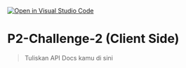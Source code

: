[![Open in Visual Studio Code](https://classroom.github.com/assets/open-in-vscode-718a45dd9cf7e7f842a935f5ebbe5719a5e09af4491e668f4dbf3b35d5cca122.svg)](https://classroom.github.com/online_ide?assignment_repo_id=13136628&assignment_repo_type=AssignmentRepo)
# P2-Challenge-2 (Client Side)

> Tuliskan API Docs kamu di sini
